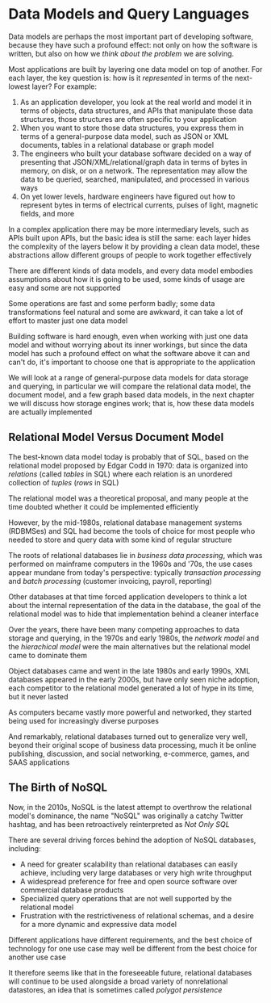 # Data Models and Query Languages
Data models are perhaps the most important part of developing software, because they have such a profound effect: not only on how the software is written, but also on how we *think about the problem* we are solving.

Most applications are built by layering one data model on top of another. For each layer, the key question is: how is it *represented* in terms of the next-lowest layer? For example:
1. As an application developer, you look at the real world and model it in terms of objects, data structures, and APIs that manipulate those data structures, those structures are often specific to your application
2. When you want to store those data structures, you express them in terms of a general-purpose data model, such as JSON or XML documents, tables in a relational database or graph model
3. The engineers who built your database software decided on a way of presenting that JSON/XML/relational/graph data in terms of bytes in memory, on disk, or on a network. The representation may allow the data to be queried, searched, manipulated, and processed in various ways
4. On yet lower levels, hardware engineers have figured out how to represent bytes in terms of electrical currents, pulses of light, magnetic fields, and more

In a complex application there may be more intermediary levels, such as APIs built upon APIs, but the basic idea is still the same: each layer hides the complexity of the layers below it by providing a clean data model, these abstractions allow different groups of people to work together effectively

There are different kinds of data models, and every data model embodies assumptions about how it is going to be used, some kinds of usage are easy and some are not supported

Some operations are fast and some perform badly; some data transformations feel natural and some are awkward, it can take a lot of effort to master just one data model

Building software is hard enough, even when working with just one data model and without worrying about its inner workings, but since the data model has such a profound effect on what the software above it can and can't do, it's important to choose one that is appropriate to the application

We will look at a range of general-purpose data models for data storage and querying, in particular we will compare the relational data model, the document model, and a few graph based data models, in the next chapter we will discuss how storage engines work; that is, how these data models are actually implemented

## Relational Model Versus Document Model
The best-known data model today is probably that of SQL, based on the relational model proposed by Edgar Codd in 1970: data is organized into *relations* (called *tables* in SQL) where each relation is an unordered collection of *tuples* (*rows* in SQL)

The relational model was a theoretical proposal, and many people at the time doubted whether it could be implemented efficiently

However, by the mid-1980s, relational database management systems (RDBMSes) and SQL had become the tools of choice for most people who needed to store and query data with some kind of regular structure

The roots of relational databases lie in *business data processing*, which was performed on mainframe computers in the 1960s and '70s, the use cases appear mundane from today's perspective: typically *transaction processing* and *batch processing* (customer invoicing, payroll, reporting)

Other databases at that time forced application developers to think a lot about the internal representation of the data in the database, the goal of the relational model was to hide that implementation behind a cleaner interface

Over the years, there have been many competing approaches to data storage and querying, in the 1970s and early 1980s, the *network model* and the *hierachical model* were the main alternatives but the relational model came to dominate them

Object databases came and went in the late 1980s and early 1990s, XML databases appeared in the early 2000s, but have only seen niche adoption, each competitor to the relational model generated a lot of hype in its time, but it never lasted

As computers became vastly more powerful and networked, they started being used for increasingly diverse purposes

And remarkably, relational databases turned out to generalize very well, beyond their original scope of business data processing, much it be online publishing, discussion, and social networking, e-commerce, games, and SAAS applications

## The Birth of NoSQL
Now, in the 2010s, NoSQL is the latest attempt to overthrow the relational model's dominance, the name "NoSQL" was originally a catchy Twitter hashtag, and has been retroactively reinterpreted as *Not Only SQL*

There are several driving forces behind the adoption of NoSQL databases, including:
- A need for greater scalability than relational databases can easily achieve, including very large databases or very high write throughput
- A widespread preference for free and open source software over commercial database products
- Specialized query operations that are not well supported by the relational model
- Frustration with the restrictiveness of relational schemas, and a desire for a more dynamic and expressive data model

Different applications have different requirements, and the best choice of technology for one use case may well be different from the best choice for another use case

It therefore seems like that in the foreseeable future, relational databases will continue to be used alongside a broad variety of nonrelational datastores, an idea that is sometimes called *polygot persistence*